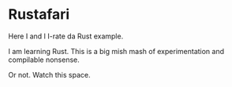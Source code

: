# Rustafari

Here I and I I-rate da Rust example.

I am learning Rust. This is a big mish mash of experimentation and compilable nonsense.

Or not. Watch this space.
